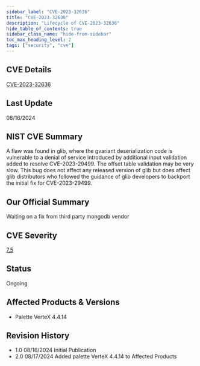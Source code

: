 ```yaml
---
sidebar_label: "CVE-2023-32636"
title: "CVE-2023-32636"
description: "Lifecycle of CVE-2023-32636"
hide_table_of_contents: true
sidebar_class_name: "hide-from-sidebar"
toc_max_heading_level: 2
tags: ["security", "cve"]
---
```


## CVE Details

[CVE-2023-32636](https://nvd.nist.gov/vuln/detail/CVE-2023-32636)

## Last Update

08/16/2024

## NIST CVE Summary

A flaw was found in glib, where the gvariant deserialization code is vulnerable to a denial of service introduced by
additional input validation added to resolve CVE-2023-29499. The offset table validation may be very slow. This bug does
not affect any released version of glib but does affect glib distributors who followed the guidance of glib developers
to backport the initial fix for CVE-2023-29499.

## Our Official Summary

Waiting on a fix from third party mongodb vendor

## CVE Severity

[7.5](https://nvd.nist.gov/vuln/detail/CVE-2023-32636)

## Status

Ongoing

## Affected Products & Versions

- Palette VerteX 4.4.14

## Revision History

- 1.0 08/16/2024 Initial Publication
- 2.0 08/17/2024 Added palette VerteX 4.4.14 to Affected Products
